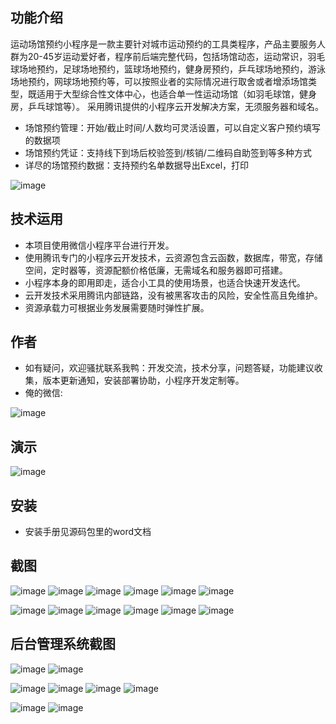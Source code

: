 ## 功能介绍 
    
运动场馆预约小程序是一款主要针对城市运动预约的工具类程序，产品主要服务人群为20-45岁运动爱好者，程序前后端完整代码，包括场馆动态，运动常识，羽毛球场地预约，足球场地预约，篮球场地预约，健身房预约，乒乓球场地预约，游泳场地预约，网球场地预约等，可以按照业者的实际情况进行取舍或者增添场馆类型，既适用于大型综合性文体中心，也适合单一性运动场馆（如羽毛球馆，健身房，乒乓球馆等）。 采用腾讯提供的小程序云开发解决方案，无须服务器和域名。

- 场馆预约管理：开始/截止时间/人数均可灵活设置，可以自定义客户预约填写的数据项
- 场馆预约凭证：支持线下到场后校验签到/核销/二维码自助签到等多种方式
- 详尽的场馆预约数据：支持预约名单数据导出Excel，打印

![image](https://user-images.githubusercontent.com/101490591/158056435-3a758d51-1ef1-43e7-9aa2-42bf18e6f19c.png)

## 技术运用
- 本项目使用微信小程序平台进行开发。
- 使用腾讯专门的小程序云开发技术，云资源包含云函数，数据库，带宽，存储空间，定时器等，资源配额价格低廉，无需域名和服务器即可搭建。
- 小程序本身的即用即走，适合小工具的使用场景，也适合快速开发迭代。
- 云开发技术采用腾讯内部链路，没有被黑客攻击的风险，安全性高且免维护。
- 资源承载力可根据业务发展需要随时弹性扩展。  



## 作者
- 如有疑问，欢迎骚扰联系我鸭：开发交流，技术分享，问题答疑，功能建议收集，版本更新通知，安装部署协助，小程序开发定制等。
- 俺的微信:

![image](https://user-images.githubusercontent.com/101490591/158056439-d1effbc7-b0c0-44cd-ae65-e99b5761bf42.png)



## 演示
![image](https://user-images.githubusercontent.com/101490591/158056437-e2342cbf-f864-4d0d-b0c5-73fbb7afdca1.png)
 

 

## 安装

- 安装手册见源码包里的word文档




## 截图
 ![image](https://user-images.githubusercontent.com/101490591/158056447-2c368a82-aa41-4ec2-9c3d-48d439c9fa11.png)
![image](https://user-images.githubusercontent.com/101490591/158056448-784af399-6b56-403c-8582-b4b2e6c08744.png)
![image](https://user-images.githubusercontent.com/101490591/158056449-acada80a-e47c-446f-bcba-07bcf59e2ec8.png)
![image](https://user-images.githubusercontent.com/101490591/158056450-b7603985-8abb-4210-8be8-803582fb8dd0.png)
![image](https://user-images.githubusercontent.com/101490591/158056453-c2a696a7-c025-44b7-b326-34418a6738ac.png)
![image](https://user-images.githubusercontent.com/101490591/158056456-b3c145d3-a4bc-40b9-afd2-366e6f5e2517.png)

![image](https://user-images.githubusercontent.com/101490591/158056459-7325b5ba-95c4-4069-85ef-c97a7b792bc8.png)
![image](https://user-images.githubusercontent.com/101490591/158056462-ba389058-ea21-47d9-8323-00d41382abdf.png)
![image](https://user-images.githubusercontent.com/101490591/158056464-ac40ea5f-9b37-4ee9-8223-0f73407c05f0.png)
![image](https://user-images.githubusercontent.com/101490591/158056466-8efdfda4-f012-46b4-9602-f394274a39b0.png)
![image](https://user-images.githubusercontent.com/101490591/158056469-21e6c3a5-9cf9-4eb8-8a72-434bf88e46ce.png)
![image](https://user-images.githubusercontent.com/101490591/158056473-a099466b-e348-4d33-9d45-8b3c89e43097.png)


## 后台管理系统截图
 ![image](https://user-images.githubusercontent.com/101490591/158056475-63113281-14d2-4cbf-b032-377900a0e98d.png)
![image](https://user-images.githubusercontent.com/101490591/158056478-73a84a9b-09bb-4460-a0cc-4944fae71f40.png)

![image](https://user-images.githubusercontent.com/101490591/158056480-041dd778-330d-428a-a388-8f4e2e9ac2a8.png)
![image](https://user-images.githubusercontent.com/101490591/158056483-cee1ef5b-64ce-48bd-8390-50c180b84d08.png)
![image](https://user-images.githubusercontent.com/101490591/158056487-35d0ad7d-40ee-41d2-b119-dddbdd5a5dca.png)
![image](https://user-images.githubusercontent.com/101490591/158056492-bb311f55-67b1-47c7-980e-fc8558daa5c8.png)

![image](https://user-images.githubusercontent.com/101490591/158056494-64eac58a-e34e-4dca-a64d-9326ec518936.png)
![image](https://user-images.githubusercontent.com/101490591/158056497-57023cf5-7023-44aa-b4ea-fb462475a933.png)


